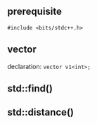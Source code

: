 ## prerequisite
`#include <bits/stdc++.h>`
## vector 
declaration: `vector v1<int>;`


## std::find()

## std::distance()
